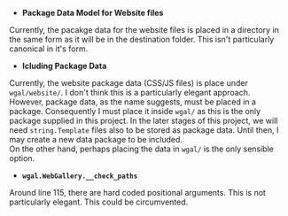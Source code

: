 * **Package Data Model for Website files**

Currently, the pacakge data for the website files is placed in a directory in the same form as it will be in the destination folder. This isn't particularly canonical in it's form.

* **Icluding Package Data**

Currently, the website package data (CSS/JS files) is place under `wgal/website/`. I don't think this is a particularly elegant approach.  
However, package data, as the name suggests, must be placed in a package. Consequently I must place it inside `wgal/` as this is the only package supplied in this project. 
In the later stages of this project, we will need `string.Template` files also to be stored as package data. Until then, I may create a new data package to be included.  
On the other hand, perhaps placing the data in `wgal/` is the only sensible option.

* **`wgal.WebGallery.__check_paths`**

Around line 115, there are hard coded positional arguments. This is not particularly elegant. This could be circumvented.


